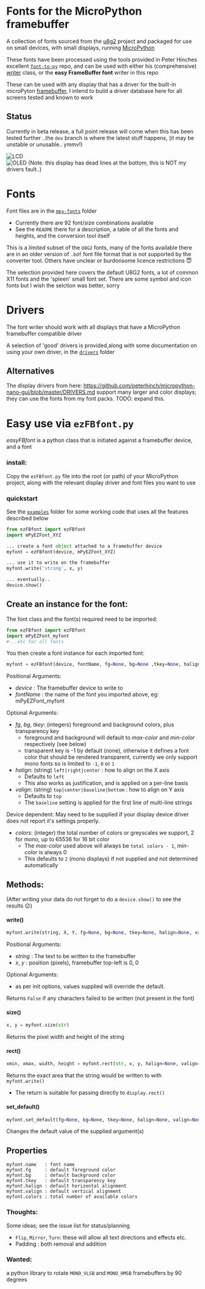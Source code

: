 # Fonts for the MicroPython framebuffer

A collection of fonts sourced from the [u8g2](https://github.com/olikraus/u8g2) project and packaged for use on small devices, with small displays, running [MicroPython](https://micropython.org/)

These fonts have been processed using the tools provided in Peter Hinches excellent [`font-to-py`](https://github.com/peterhinch/micropython-font-to-py) repo, and can be used with either his (comprehensive) [writer](https://github.com/peterhinch/micropython-font-to-py/tree/master/writer) class, or the **easy FrameBuffer font** writer in this repo

These can be used with any display that has a driver for the built-in microPyton [framebuffer](https://docs.micropython.org/en/latest/library/framebuf.html), I intend to build a driver database here for all screens tested and known to work

## Status
Currently in beta release, a full point release will come when this has been tested further
..the `dev` branch is where the latest stuff happens, (it may be unstable or unusable.. ymmv!)

![LCD](doc/demo-LCD.jpg)![OLED (Note. this display has dead lines at the bottom, this is NOT my drivers fault..)](doc/demo-OLED.jpg)
# Fonts
Font files are in the [`mpy-fonts`](mpy-fonts) folder
* Currently there are 92 font/size combinations available
* See the `README` there for a description, a table of all the fonts and heights, and the conversion tool itself

This is a *limited* subset of the `U8G2` fonts, many of the fonts available there are in an older version of `.bdf` font file format that is not supported by the converter tool. Others have unclear or burdonsome licence restrictions :innocent:

The selection provided here covers the default U8G2 fonts, a lot of common X11 fonts and the 'spleen' small font set. There are some symbol and icon fonts but I wish the selction was better, sorry

# Drivers
The font writer should work with all displays that have a MicroPython framebuffer compatible driver

A selection of 'good' drivers is provided,along with some documentation on using your own driver, in the [`drivers`](drivers) folder

## Alternatives
The display drivers from here: https://github.com/peterhinch/micropython-nano-gui/blob/master/DRIVERS.md support many larger and color displays; they can use the fonts from my font packs.
TODO: expand this.

# Easy use via `ezFBfont.py`
*easyFBfont* is a python class that is initiated against a framebuffer device, and a font

### install:
Copy the `ezFBfont.py` file into the root (or path) of your MicroPython project, along with the relevant display driver and font files you want to use

### quickstart
See the [`examples`](examples) folder for some working code that uses all the features described below
```python
from ezFBfont import ezFBfont
import mPyEZFont_XYZ

... create a font object attached to a framebuffer device
myfont = ezFBfont(device, mPyEZFont_XYZ)

... use it to write on the framebuffer
myfont.write('string', x, y)

... eventually..
device.show()
```

## Create an instance for the font:

The font class and the font(s) required need to be imported:

```python
from ezFBfont import ezFBfont
import mPyEZFont_myfont
#...etc for all fonts
```

You then create a font instance for each imported font:

```python
myfont = ezFBfont(device, fontName, fg=None, bg=None ,tkey=None, halign=None, valign=None, colors=None)
```
Positional Arguments:
* *device* : The framebuffer device to write to
* *fontName* : the name of the font you imported above, eg: mPyEZFont_myfont

Optional Arguments:
* *fg*, *bg*, *tkey*: (integers) foreground and background colors, plus transparency key
  * foreground and background will default to *max-color* and *min-color* respectively (see below)
  * transparent key is -1 by default (none), otherwise it defines a font color that should be rendered transparent, currently we only support mono fonts so is limited to `-1`, `0` or `1`
* *halign*: (string) `left|right|center` : how to align on the X axis
  * Defaults to `left`
  * This also works as justification, and is applied on a per-line basis
* *valign*: (string) `top|center|baseline|bottom` : how to align on Y axis
  * Defaults to `top`
  * The `baseline` setting is applied for the first line of multi-line strings

Device dependent: May need to be supplied if your display device driver does not report it's settings properly.
* *colors*: (integer) the total number of colors or greyscales we support, 2 for mono, up to 65536 for 16 bit color
  * The *max-color* used above will always be `total colors - 1`, *min-color* is always 0
  * This defaults to `2` (mono displays) if not supplied and not determined automatically

## Methods:
(After writing your data do not forget to do a `device.show()` to see the results :wink:)

#### write()
```python
myfont.write(string, X, Y, fg=None, bg=None, tkey=None, halign=None, valign=None)
```
Positional Arguments:
* *string* : The text to be written to the framebuffer
* *x*, *y* : position (pixels), framebuffer top-left is 0, 0

Optional Arguments:
* as per init options, values supplied will override the default.

Returns `False` if any characters failed to be written (not present in the font)

#### size()
```python
x, y = myfont.size(str)
```
Returns the pixel width and height of the string

#### rect()
```python
xmin, xmax, width, height = myfont.rect(str, x, y, halign=None, valign=None)
```
Returns the exact area that the string would be written to with `myfont.write()`
* The return is suitable for passing directly to `display.rect()`

#### set_default()
```python
myfont.set_default(fg=None, bg=None, tkey=None, halign=None, valign=None)
```
Changes the default value of the supplied argument(s)

## Properties
```
myfont.name   : font name
myfont.fg     : default foreground color
myfont.bg     : default background color
myfont.tkey   : default transparency key
myfont.halign : default horizontal alignment
myfont.valign : default vertical alignment
myfont.colors : total number of available colors
```

### Thoughts:
Some ideas; see the issue list for status/planning
* `Flip`, `Mirror`, `Turn`: these will allow all text directions and effects etc.
* Padding : both removal and addition

### Wanted:
a python library to rotate `MONO_VLSB` and `MONO_HMSB` framebuffers by 90 degrees
